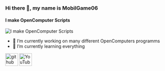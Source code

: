 ### Hi there 👋, my name is MobilGame06
#### I make OpenComputer Scripts
![I make OpenComputer Scripts](https://yt3.ggpht.com/ytc/AAUvwnijt0wmhx37agPhy6cWbgicHY0IDD4juSh1MImyBQ=s900-c-k-c0x00ffffff-no-rj)


- 🔭 I’m currently working on many different OpenComputers programms 
- 🌱 I’m currently learning everything 


[<img src='https://cdn.jsdelivr.net/npm/simple-icons@3.0.1/icons/github.svg' alt='github' height='40'>](https://github.com/MobilGame06)  [<img src='https://cdn.jsdelivr.net/npm/simple-icons@3.0.1/icons/youtube.svg' alt='YouTube' height='40'>](https://www.youtube.com/channel/https://www.youtube.com/channel/UCtFjo3isFWg5Ev6gETcanHQ)  


